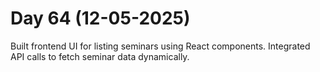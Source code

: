 # Day 64 (12-05-2025)
Built frontend UI for listing seminars using React components.
Integrated API calls to fetch seminar data dynamically.

